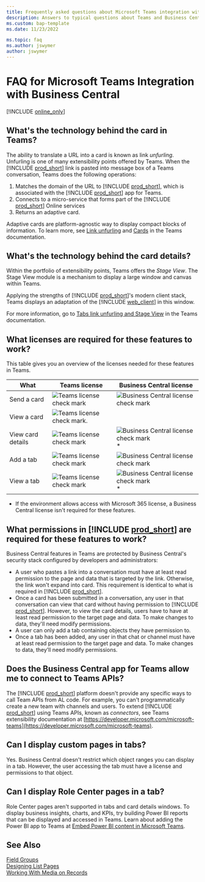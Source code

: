 ```yaml
---
title: Frequently asked questions about Microsoft Teams integration with Business Central
description: Answers to typical questions about Teams and Business Central
ms.custom: bap-template
ms.date: 11/23/2022

ms.topic: faq
ms.author: jswymer
author: jswymer
---
```

# FAQ for Microsoft Teams Integration with Business Central

[!INCLUDE [online_only](includes/online_only.md)]

## What's the technology behind the card in Teams?

The ability to translate a URL into a card is known as link *unfurling*. Unfurling is one of many extensibility points offered by Teams. When the [!INCLUDE [prod_short](includes/prod_short.md)] link is pasted into message box of a Teams conversation, Teams does the following operations:

1. Matches the domain of the URL to [!INCLUDE [prod_short](includes/prod_short.md)], which is associated with the [!INCLUDE [prod_short](includes/prod_short.md)] app for Teams.
2. Connects to a micro-service that forms part of the [!INCLUDE [prod_short](includes/prod_short.md)] Online services
3. Returns an adaptive card.

Adaptive cards are platform-agnostic way to display compact blocks of information. To learn more, see [Link unfurling](/microsoftteams/platform/messaging-extensions/how-to/link-unfurling?tabs=dotnet) and [Cards](/microsoftteams/platform/task-modules-and-cards/what-are-cards) in the Teams documentation.

## What's the technology behind the card details?

Within the portfolio of extensibility points, Teams offers the *Stage View*. The Stage View module is a mechanism to display a large window and canvas within Teams.

Applying the strengths of [!INCLUDE [prod_short](includes/prod_short.md)]'s modern client stack, Teams displays an adaptation of the [!INCLUDE [web_client](includes/webclient.md)] in this window.

For more information, go to [Tabs link unfurling and Stage View](/microsoftteams/platform/tabs/tabs-link-unfurling) in the Teams documentation.

## What licenses are required for these features to work?

This table gives you an overview of the licenses needed for these features in Teams.

|What|Teams license|Business Central license|
|----|---|---|
|Send a card|![Teams license check mark](media/check.png "check")|![Business Central license check mark](media/check.png "check")|
|View a card|![Teams license check mark.](media/check.png "Business Central license check mark")||
|View card details|![Teams license check mark](media/check.png "check")|![Business Central license check mark](media/check.png "check")*|
|Add a tab|![Teams license check mark](media/check.png "check")|![Business Central license check mark](media/check.png "check")|
|View a tab|![Teams license check mark](media/check.png "check")|![Business Central license check mark](media/check.png "check")*|

* If the environment allows access with Microsoft 365 license, a Business Central license isn't required for these features.

## What permissions in [!INCLUDE [prod_short](includes/prod_short.md)] are required for these features to work?

Business Central features in Teams are protected by Business Central's security stack configured by developers and administrators:

- A user who pastes a link into a conversation must have at least read permission to the page and data that is targeted by the link. Otherwise, the link won't expand into card. This requirement is identical to what is required in [!INCLUDE [prod_short](includes/prod_short.md)].
- Once a card has been submitted in a conversation, any user in that conversation can view that card without having permission to [!INCLUDE [prod_short](includes/prod_short.md)]. However, to view the card details, users have to have at least read permission to the target page and data. To make changes to data, they'll need modify permissions.
- A user can only add a tab containing objects they have permission to.
- Once a tab has been added, any user in that chat or channel must have at least read permission to the target page and data. To make changes to data, they’ll need modify permissions. 

## Does the Business Central app for Teams allow me to connect to Teams APIs?

The [!INCLUDE [prod_short](includes/prod_short.md)] platform doesn't provide any specific ways to call Team APIs from AL code. For example, you can't programmatically create a new team with channels and users. To extend [!INCLUDE [prod_short](includes/prod_short.md)] using Teams APIs, known as *connectors*, see Teams extensibility documentation at [https://developer.microsoft.com/microsoft-teams](https://developer.microsoft.com/microsoft-teams).

## Can I display custom pages in tabs? 

Yes. Business Central doesn't restrict which object ranges you can display in a tab. However, the user accessing the tab must have a license and permissions to that object.

## Can I display Role Center pages in a tab? 

Role Center pages aren't supported in tabs and card details windows. To display business insights, charts, and KPIs, try building Power BI reports that can be displayed and accessed in Teams. Learn about adding the Power BI app to Teams at [Embed Power BI content in Microsoft Teams](/power-bi/collaborate-share/service-embed-report-microsoft-teams).

## See Also

[Field Groups](devenv-field-groups.md)  
[Designing List Pages](devenv-designing-list-pages.md)  
[Working With Media on Records](devenv-working-with-media-on-records.md)  
